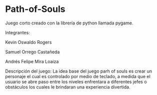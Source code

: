 # Path-of-Souls
Juego corto creado con la librería de python llamada pygame.

Integrantes:

Kevin Oswaldo Rogers

Samuel Orrego Castañeda

Andrés Felipe Mira Loaiza

Descripción del juego: La idea base del juego parh of souls 
es crear un personaje el cual es controlado por medio de teclado,
a medida que el usuario se abre paso entre los niveles enfrentara
a diferentes jefes o obstáculos los cuales le brindaran una 
experiencia divertida.
